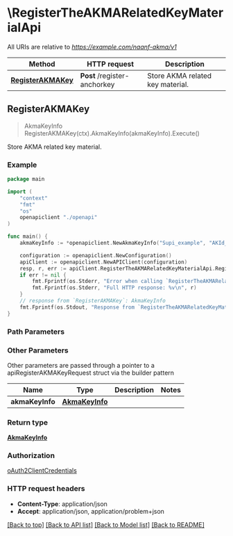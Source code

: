 # \RegisterTheAKMARelatedKeyMaterialApi

All URIs are relative to *https://example.com/naanf-akma/v1*

Method | HTTP request | Description
------------- | ------------- | -------------
[**RegisterAKMAKey**](RegisterTheAKMARelatedKeyMaterialApi.md#RegisterAKMAKey) | **Post** /register-anchorkey | Store AKMA related key material.



## RegisterAKMAKey

> AkmaKeyInfo RegisterAKMAKey(ctx).AkmaKeyInfo(akmaKeyInfo).Execute()

Store AKMA related key material.

### Example

```go
package main

import (
    "context"
    "fmt"
    "os"
    openapiclient "./openapi"
)

func main() {
    akmaKeyInfo := *openapiclient.NewAkmaKeyInfo("Supi_example", "AKId_example", "KAkma_example") // AkmaKeyInfo | 

    configuration := openapiclient.NewConfiguration()
    apiClient := openapiclient.NewAPIClient(configuration)
    resp, r, err := apiClient.RegisterTheAKMARelatedKeyMaterialApi.RegisterAKMAKey(context.Background()).AkmaKeyInfo(akmaKeyInfo).Execute()
    if err != nil {
        fmt.Fprintf(os.Stderr, "Error when calling `RegisterTheAKMARelatedKeyMaterialApi.RegisterAKMAKey``: %v\n", err)
        fmt.Fprintf(os.Stderr, "Full HTTP response: %v\n", r)
    }
    // response from `RegisterAKMAKey`: AkmaKeyInfo
    fmt.Fprintf(os.Stdout, "Response from `RegisterTheAKMARelatedKeyMaterialApi.RegisterAKMAKey`: %v\n", resp)
}
```

### Path Parameters



### Other Parameters

Other parameters are passed through a pointer to a apiRegisterAKMAKeyRequest struct via the builder pattern


Name | Type | Description  | Notes
------------- | ------------- | ------------- | -------------
 **akmaKeyInfo** | [**AkmaKeyInfo**](AkmaKeyInfo.md) |  | 

### Return type

[**AkmaKeyInfo**](AkmaKeyInfo.md)

### Authorization

[oAuth2ClientCredentials](../README.md#oAuth2ClientCredentials)

### HTTP request headers

- **Content-Type**: application/json
- **Accept**: application/json, application/problem+json

[[Back to top]](#) [[Back to API list]](../README.md#documentation-for-api-endpoints)
[[Back to Model list]](../README.md#documentation-for-models)
[[Back to README]](../README.md)

